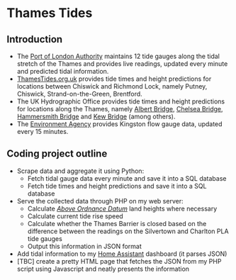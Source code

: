﻿# Thames Tides
## Introduction
* The [Port of London Authority](http://www.pla.co.uk/hydrographics/ltoverview.cfm) maintains 12 tide gauges along the tidal stretch of the Thames and provides live readings, updated every minute and predicted tidal information.
* [ThamesTides.org.uk](http://thamestides.org.uk/today) provides tide times and height predictions for locations between Chiswick and Richmond Lock, namely Putney, Chiswick, Strand-on-the-Green, Brentford.
* The UK Hydrographic Office provides tide times and height predictions for locations along the Thames, namely [Albert Bridge](http://www.ukho.gov.uk/easytide/EasyTide/ShowPrediction.aspx?PortID=0114&PredictionLength=7), [Chelsea Bridge](http://www.ukho.gov.uk/easytide/EasyTide/ShowPrediction.aspx?PortID=0113A&PredictionLength=7), [Hammersmith Bridge](http://www.ukho.gov.uk/easytide/EasyTide/SelectPrediction.aspx?PortID=0115) and [Kew Bridge](http://www.ukho.gov.uk/easytide/EasyTide/ShowPrediction.aspx?PortID=0115A&PredictionLength=7) (among others).
* The [Environment Agency](https://environment.data.gov.uk/flood-monitoring/id/measures/3400TH-flow--i-15_min-m3_s) provides Kingston flow gauge data, updated every 15 minutes.
## Coding project outline
* Scrape data and aggregate it using Python:
   * Fetch tidal gauge data every minute and save it into a SQL database
   * Fetch tide times and height predictions and save it into a SQL database
* Serve the collected data through PHP on my web server:
   * Calculate [_Above Ordnance Datum_](http://thamestides.org.uk/AOD) land heights where necessary
   * Calculate current tide rise speed
   * Calculate whether the Thames Barrier is closed based on the difference between the readings on the Silvertown and Charlton PLA tide gauges
   * Output this information in JSON format
* Add tidal information to my [Home Assistant](https://www.home-assistant.io/) dashboard (it parses JSON)
* [TBC] create a pretty HTML page that fetches the JSON from my PHP script using Javascript and neatly presents the information